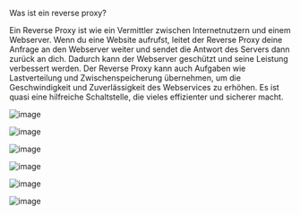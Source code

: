 
Was ist ein reverse proxy?

Ein Reverse Proxy ist wie ein Vermittler zwischen Internetnutzern und einem Webserver. Wenn du eine Website aufrufst, leitet der Reverse Proxy deine Anfrage an den Webserver weiter und sendet die Antwort des Servers dann zurück an dich. Dadurch kann der Webserver geschützt und seine Leistung verbessert werden. Der Reverse Proxy kann auch Aufgaben wie Lastverteilung und Zwischenspeicherung übernehmen, um die Geschwindigkeit und Zuverlässigkeit des Webservices zu erhöhen. Es ist quasi eine hilfreiche Schaltstelle, die vieles effizienter und sicherer macht.

![image](https://github.com/user-attachments/assets/d090d539-156d-4d3e-bfc5-42c7f1d2ef45)

![image](https://github.com/user-attachments/assets/a95e8b27-9018-4882-96d8-38864ce4f5ff)

![image](https://github.com/user-attachments/assets/0b3f8a8b-a6cc-41bb-a0b5-51b35fc0d60f)

![image](https://github.com/user-attachments/assets/c0980bf0-4606-4ca5-b6f0-0e3bf55a248d)

![image](https://github.com/user-attachments/assets/a835494e-30cf-43ca-9488-2cb815dcdf10)

![image](https://github.com/user-attachments/assets/c0adab0e-735b-4334-b555-c4d5ac61b7b7)

